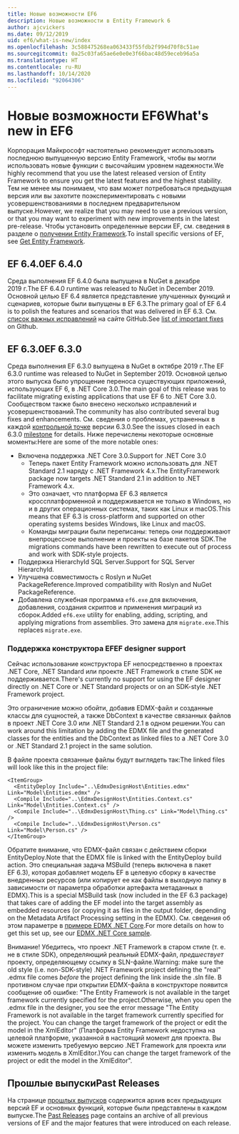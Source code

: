 ```yaml
---
title: Новые возможности EF6
description: Новые возможности в Entity Framework 6
author: ajcvickers
ms.date: 09/12/2019
uid: ef6/what-is-new/index
ms.openlocfilehash: 3c588475268ea063433f55fdb2f994d70f8c51ae
ms.sourcegitcommit: 0a25c03fa65ae6e0e0e3f66bac48d59eceb96a5a
ms.translationtype: HT
ms.contentlocale: ru-RU
ms.lasthandoff: 10/14/2020
ms.locfileid: "92064306"
---
```

# <a name="whats-new-in-ef6"></a><span data-ttu-id="ac52e-103">Новые возможности EF6</span><span class="sxs-lookup"><span data-stu-id="ac52e-103">What's new in EF6</span></span>

<span data-ttu-id="ac52e-104">Корпорация Майкрософт настоятельно рекомендует использовать последнюю выпущенную версию Entity Framework, чтобы вы могли использовать новые функции с высочайшим уровнем надежности.</span><span class="sxs-lookup"><span data-stu-id="ac52e-104">We highly recommend that you use the latest released version of Entity Framework to ensure you get the latest features and the highest stability.</span></span>
<span data-ttu-id="ac52e-105">Тем не менее мы понимаем, что вам может потребоваться предыдущая версия или вы захотите поэкспериментировать с новыми усовершенствованиями в последнем предварительном выпуске.</span><span class="sxs-lookup"><span data-stu-id="ac52e-105">However, we realize that you may need to use a previous version, or that you may want to experiment with new improvements in the latest pre-release.</span></span>
<span data-ttu-id="ac52e-106">Чтобы установить определенные версии EF, см. сведения в разделе о [получении Entity Framework](xref:ef6/fundamentals/install).</span><span class="sxs-lookup"><span data-stu-id="ac52e-106">To install specific versions of EF, see [Get Entity Framework](xref:ef6/fundamentals/install).</span></span>

## <a name="ef-640"></a><span data-ttu-id="ac52e-107">EF 6.4.0</span><span class="sxs-lookup"><span data-stu-id="ac52e-107">EF 6.4.0</span></span>

<span data-ttu-id="ac52e-108">Среда выполнения EF 6.4.0 была выпущена в NuGet в декабре 2019 г.</span><span class="sxs-lookup"><span data-stu-id="ac52e-108">The EF 6.4.0 runtime was released to NuGet in December  2019.</span></span> <span data-ttu-id="ac52e-109">Основной целью EF 6.4 является представление улучшенных функций и сценариев, которые были выпущены в EF 6.3.</span><span class="sxs-lookup"><span data-stu-id="ac52e-109">The primary goal of EF 6.4 is to polish the features and scenarios that was delivered in EF 6.3.</span></span> <span data-ttu-id="ac52e-110">См. [список важных исправлений](https://github.com/dotnet/ef6/milestone/14?closed=1) на сайте GitHub.</span><span class="sxs-lookup"><span data-stu-id="ac52e-110">See [list of important fixes](https://github.com/dotnet/ef6/milestone/14?closed=1) on Github.</span></span>

## <a name="ef-630"></a><span data-ttu-id="ac52e-111">EF 6.3.0</span><span class="sxs-lookup"><span data-stu-id="ac52e-111">EF 6.3.0</span></span>

<span data-ttu-id="ac52e-112">Среда выполнения EF 6.3.0 выпущена в NuGet в октябре 2019 г.</span><span class="sxs-lookup"><span data-stu-id="ac52e-112">The EF 6.3.0 runtime was released to NuGet in September 2019.</span></span> <span data-ttu-id="ac52e-113">Основной целью этого выпуска было упрощение переноса существующих приложений, использующих EF 6, в .NET Core 3.0.</span><span class="sxs-lookup"><span data-stu-id="ac52e-113">The main goal of this release was to facilitate migrating existing applications that use EF 6 to .NET Core 3.0.</span></span> <span data-ttu-id="ac52e-114">Сообществом также было внесено несколько исправлений и усовершенствований.</span><span class="sxs-lookup"><span data-stu-id="ac52e-114">The community has also contributed several bug fixes and enhancements.</span></span> <span data-ttu-id="ac52e-115">См. сведения о проблемах, устраненных в каждой [контрольной точке](https://github.com/aspnet/EntityFramework6/milestones?state=closed) версии 6.3.0.</span><span class="sxs-lookup"><span data-stu-id="ac52e-115">See the issues closed in each 6.3.0 [milestone](https://github.com/aspnet/EntityFramework6/milestones?state=closed) for details.</span></span> <span data-ttu-id="ac52e-116">Ниже перечислены некоторые основные моменты:</span><span class="sxs-lookup"><span data-stu-id="ac52e-116">Here are some of the more notable ones:</span></span>

- <span data-ttu-id="ac52e-117">Включена поддержка .NET Core 3.0.</span><span class="sxs-lookup"><span data-stu-id="ac52e-117">Support for .NET Core 3.0</span></span>
  - <span data-ttu-id="ac52e-118">Теперь пакет Entity Framework можно использовать для .NET Standard 2.1 наряду с .NET Framework 4.x.</span><span class="sxs-lookup"><span data-stu-id="ac52e-118">The EntityFramework package now targets .NET Standard 2.1 in addition to .NET Framework 4.x.</span></span>
  - <span data-ttu-id="ac52e-119">Это означает, что платформа EF 6.3 является кроссплатформенной и поддерживается не только в Windows, но и в других операционных системах, таких как Linux и macOS.</span><span class="sxs-lookup"><span data-stu-id="ac52e-119">This means that EF 6.3 is cross-platform and supported on other operating systems besides Windows, like Linux and macOS.</span></span>
  - <span data-ttu-id="ac52e-120">Команды миграции были переписаны: теперь они поддерживают внепроцессное выполнение и проекты на базе пакетов SDK.</span><span class="sxs-lookup"><span data-stu-id="ac52e-120">The migrations commands have been rewritten to execute out of process and work with SDK-style projects.</span></span>
- <span data-ttu-id="ac52e-121">Поддержка HierarchyId SQL Server.</span><span class="sxs-lookup"><span data-stu-id="ac52e-121">Support for SQL Server HierarchyId.</span></span>
- <span data-ttu-id="ac52e-122">Улучшена совместимость с Roslyn и NuGet PackageReference.</span><span class="sxs-lookup"><span data-stu-id="ac52e-122">Improved compatibility with Roslyn and NuGet PackageReference.</span></span>
- <span data-ttu-id="ac52e-123">Добавлена служебная программа `ef6.exe` для включения, добавления, создания скриптов и применения миграций из сборок.</span><span class="sxs-lookup"><span data-stu-id="ac52e-123">Added `ef6.exe` utility for enabling, adding, scripting, and applying migrations from assemblies.</span></span> <span data-ttu-id="ac52e-124">Это замена для `migrate.exe`.</span><span class="sxs-lookup"><span data-stu-id="ac52e-124">This replaces `migrate.exe`.</span></span>

### <a name="ef-designer-support"></a><span data-ttu-id="ac52e-125">Поддержка конструктора EF</span><span class="sxs-lookup"><span data-stu-id="ac52e-125">EF designer support</span></span>

<span data-ttu-id="ac52e-126">Сейчас использование конструктора EF непосредственно в проектах .NET Core, .NET Standard или проекте .NET Framework в стиле SDK не поддерживается.</span><span class="sxs-lookup"><span data-stu-id="ac52e-126">There's currently no support for using the EF designer directly on .NET Core or .NET Standard projects or on an SDK-style .NET Framework project.</span></span> 

<span data-ttu-id="ac52e-127">Это ограничение можно обойти, добавив EDMX-файл и созданные классы для сущностей, а также DbContext в качестве связанных файлов в проект .NET Core 3.0 или .NET Standard 2.1 в одном решении.</span><span class="sxs-lookup"><span data-stu-id="ac52e-127">You can work around this limitation by adding the EDMX file and the generated classes for the entities and the DbContext as linked files to a .NET Core 3.0 or .NET Standard 2.1 project in the same solution.</span></span>

<span data-ttu-id="ac52e-128">В файле проекта связанные файлы будут выглядеть так:</span><span class="sxs-lookup"><span data-stu-id="ac52e-128">The linked files will look like this in the project file:</span></span>

``` csproj 
<ItemGroup>
  <EntityDeploy Include="..\EdmxDesignHost\Entities.edmx" Link="Model\Entities.edmx" />
  <Compile Include="..\EdmxDesignHost\Entities.Context.cs" Link="Model\Entities.Context.cs" />
  <Compile Include="..\EdmxDesignHost\Thing.cs" Link="Model\Thing.cs" />
  <Compile Include="..\EdmxDesignHost\Person.cs" Link="Model\Person.cs" />
</ItemGroup>
```

<span data-ttu-id="ac52e-129">Обратите внимание, что EDMX-файл связан с действием сборки EntityDeploy.</span><span class="sxs-lookup"><span data-stu-id="ac52e-129">Note that the EDMX file is linked with the EntityDeploy build action.</span></span> <span data-ttu-id="ac52e-130">Это специальная задача MSBuild (теперь включена в пакет EF 6.3), которая добавляет модель EF в целевую сборку в качестве внедренных ресурсов (или копирует ее как файлы в выходную папку в зависимости от параметра обработки артефакта метаданных в EDMX).</span><span class="sxs-lookup"><span data-stu-id="ac52e-130">This is a special MSBuild task (now included in the EF 6.3 package) that takes care of adding the EF model into the target assembly as embedded resources (or copying it as files in the output folder, depending on the Metadata Artifact Processing setting in the EDMX).</span></span> <span data-ttu-id="ac52e-131">См. сведения об этом параметре в [примере EDMX .NET Core](https://aka.ms/EdmxDotNetCoreSample).</span><span class="sxs-lookup"><span data-stu-id="ac52e-131">For more details on how to get this set up, see our [EDMX .NET Core sample](https://aka.ms/EdmxDotNetCoreSample).</span></span>

<span data-ttu-id="ac52e-132">Внимание! Убедитесь, что проект .NET Framework в старом стиле (т. е. не в стиле SDK), определяющий реальный EDMX-файл, _предшествует_ проекту, определяющему ссылку в SLN-файле.</span><span class="sxs-lookup"><span data-stu-id="ac52e-132">Warning: make sure the old style (i.e. non-SDK-style) .NET Framework project defining the "real" .edmx file comes _before_ the project defining the link inside the .sln file.</span></span> <span data-ttu-id="ac52e-133">В противном случае при открытии EDMX-файла в конструкторе появится сообщение об ошибке: "The Entity Framework is not available in the target framework currently specified for the project.</span><span class="sxs-lookup"><span data-stu-id="ac52e-133">Otherwise, when you open the .edmx file in the designer, you see the error message "The Entity Framework is not available in the target framework currently specified for the project.</span></span> <span data-ttu-id="ac52e-134">You can change the target framework of the project or edit the model in the XmlEditor" (Платформа Entity Framework недоступна на целевой платформе, указанной в настоящий момент для проекта. Вы можете изменить требуемую версию .NET Framework для проекта или изменить модель в XmlEditor.)</span><span class="sxs-lookup"><span data-stu-id="ac52e-134">You can change the target framework of the project or edit the model in the XmlEditor".</span></span>

## <a name="past-releases"></a><span data-ttu-id="ac52e-135">Прошлые выпуски</span><span class="sxs-lookup"><span data-stu-id="ac52e-135">Past Releases</span></span>

<span data-ttu-id="ac52e-136">На странице [прошлых выпусков](xref:ef6/what-is-new/past-releases) содержится архив всех предыдущих версий EF и основных функций, которые были представлены в каждом выпуске.</span><span class="sxs-lookup"><span data-stu-id="ac52e-136">The [Past Releases](xref:ef6/what-is-new/past-releases) page contains an archive of all previous versions of EF and the major features that were introduced on each release.</span></span>
